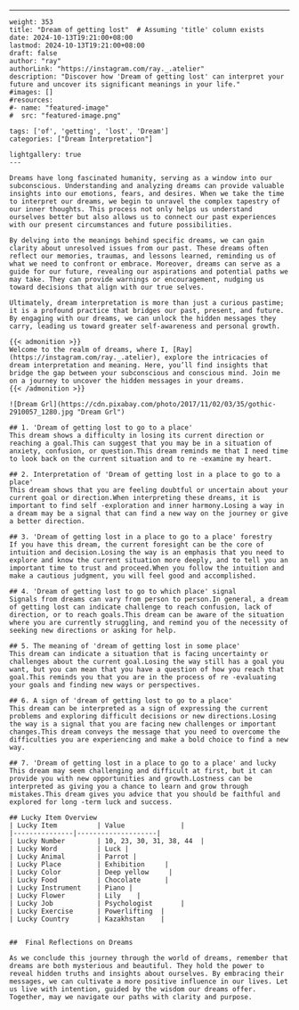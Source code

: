 ---
    weight: 353
    title: "Dream of getting lost"  # Assuming 'title' column exists
    date: 2024-10-13T19:21:00+08:00
    lastmod: 2024-10-13T19:21:00+08:00
    draft: false
    author: "ray"
    authorLink: "https://instagram.com/ray._.atelier"
    description: "Discover how 'Dream of getting lost' can interpret your future and uncover its significant meanings in your life."
    #images: []
    #resources:
    #- name: "featured-image"
    #  src: "featured-image.png"
    
    tags: ['of', 'getting', 'lost', 'Dream']
    categories: ["Dream Interpretation"]
    
    lightgallery: true
    ---
    
    Dreams have long fascinated humanity, serving as a window into our subconscious. Understanding and analyzing dreams can provide valuable insights into our emotions, fears, and desires. When we take the time to interpret our dreams, we begin to unravel the complex tapestry of our inner thoughts. This process not only helps us understand ourselves better but also allows us to connect our past experiences with our present circumstances and future possibilities.
    
    By delving into the meanings behind specific dreams, we can gain clarity about unresolved issues from our past. These dreams often reflect our memories, traumas, and lessons learned, reminding us of what we need to confront or embrace. Moreover, dreams can serve as a guide for our future, revealing our aspirations and potential paths we may take. They can provide warnings or encouragement, nudging us toward decisions that align with our true selves.
    
    Ultimately, dream interpretation is more than just a curious pastime; it is a profound practice that bridges our past, present, and future. By engaging with our dreams, we can unlock the hidden messages they carry, leading us toward greater self-awareness and personal growth.
    
    {{< admonition >}}
    Welcome to the realm of dreams, where I, [Ray](https://instagram.com/ray._.atelier), explore the intricacies of dream interpretation and meaning. Here, you’ll find insights that bridge the gap between your subconscious and conscious mind. Join me on a journey to uncover the hidden messages in your dreams.
    {{< /admonition >}}
    
    ![Dream Grl](https://cdn.pixabay.com/photo/2017/11/02/03/35/gothic-2910057_1280.jpg "Dream Grl")
    
    ## 1. 'Dream of getting lost to go to a place'
    This dream shows a difficulty in losing its current direction or reaching a goal.This can suggest that you may be in a situation of anxiety, confusion, or question.This dream reminds me that I need time to look back on the current situation and to re -examine my heart.
    
    ## 2. Interpretation of 'Dream of getting lost in a place to go to a place'
    This dream shows that you are feeling doubtful or uncertain about your current goal or direction.When interpreting these dreams, it is important to find self -exploration and inner harmony.Losing a way in a dream may be a signal that can find a new way on the journey or give a better direction.
    
    ## 3. 'Dream of getting lost in a place to go to a place' forestry
    If you have this dream, the current foresight can be the core of intuition and decision.Losing the way is an emphasis that you need to explore and know the current situation more deeply, and to tell you an important time to trust and proceed.When you follow the intuition and make a cautious judgment, you will feel good and accomplished.
    
    ## 4. 'Dream of getting lost to go to which place' signal
    Signals from dreams can vary from person to person.In general, a dream of getting lost can indicate challenge to reach confusion, lack of direction, or to reach goals.This dream can be aware of the situation where you are currently struggling, and remind you of the necessity of seeking new directions or asking for help.
    
    ## 5. The meaning of 'dream of getting lost in some place'
    This dream can indicate a situation that is facing uncertainty or challenges about the current goal.Losing the way still has a goal you want, but you can mean that you have a question of how you reach that goal.This reminds you that you are in the process of re -evaluating your goals and finding new ways or perspectives.
    
    ## 6. A sign of 'dream of getting lost to go to a place'
    This dream can be interpreted as a sign of expressing the current problems and exploring difficult decisions or new directions.Losing the way is a signal that you are facing new challenges or important changes.This dream conveys the message that you need to overcome the difficulties you are experiencing and make a bold choice to find a new way.
    
    ## 7. 'Dream of getting lost in a place to go to a place' and lucky
    This dream may seem challenging and difficult at first, but it can provide you with new opportunities and growth.Lostness can be interpreted as giving you a chance to learn and grow through mistakes.This dream gives you advice that you should be faithful and explored for long -term luck and success.
    
    ## Lucky Item Overview
    | Lucky Item          | Value              |
    |---------------|--------------------|
    | Lucky Number        | 10, 23, 30, 31, 38, 44  |
    | Lucky Word          | Luck |
    | Lucky Animal        | Parrot |
    | Lucky Place         | Exhibition     |
    | Lucky Color         | Deep yellow     |
    | Lucky Food          | Chocolate      |
    | Lucky Instrument    | Piano |
    | Lucky Flower        | Lily    |
    | Lucky Job           | Psychologist       |
    | Lucky Exercise      | Powerlifting  |
    | Lucky Country       | Kazakhstan    |
    
    
    ##  Final Reflections on Dreams
    
    As we conclude this journey through the world of dreams, remember that dreams are both mysterious and beautiful. They hold the power to reveal hidden truths and insights about ourselves. By embracing their messages, we can cultivate a more positive influence in our lives. Let us live with intention, guided by the wisdom our dreams offer. Together, may we navigate our paths with clarity and purpose.
    